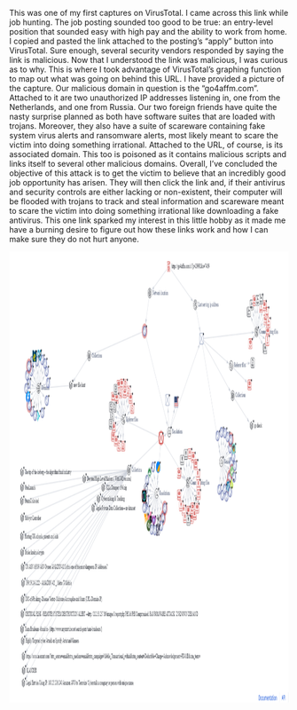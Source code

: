 This was one of my first captures on VirusTotal. I came across this link while job hunting. The job posting sounded too good to be true: an entry-level position that sounded easy with high pay and the ability to work from home. I copied and pasted the link attached to the posting’s “apply” button into VirusTotal. Sure enough, several security vendors responded by saying the link is malicious.
   Now that I understood the link was malicious, I was curious as to why. This is where I took advantage of VirusTotal’s graphing function to map out what was going on behind this URL. I have provided a picture of the capture. Our malicious domain in question is the “go4affm.com”. Attached to it are two unauthorized IP addresses listening in, one from the Netherlands, and one from Russia. Our two foreign friends have quite the nasty surprise planned as both have software suites that are loaded with trojans. Moreover, they also have a suite of scareware containing fake system virus alerts and ransomware alerts, most likely meant to scare the victim into doing something irrational.
Attached to the URL, of course, is its associated domain. This too is poisoned as it contains malicious scripts and links itself to several other malicious domains. Overall, I’ve concluded the objective of this attack is to get the victim to believe that an incredibly good job opportunity has arisen. They will then click the link and, if their antivirus and security controls are either lacking or non-existent, their computer will be flooded with trojans to track and steal information and scareware meant to scare the victim into doing something irrational like downloading a fake antivirus.
This one link sparked my interest in this little hobby as it made me have a burning desire to figure out how these links work and how I can make sure they do not hurt anyone.

<p align="center">
  <img width="1387" height="813" src="assets/jobposting.png">
</p>
